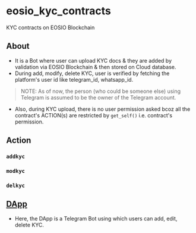 # eosio_kyc_contracts
KYC contracts on EOSIO Blockchain

## About
* It is a Bot where user can upload KYC docs & they are added by validation via EOSIO Blockchain & then stored on Cloud database.
* During add, modify, delete KYC, user is verified by fetching the platform's user id like telegram_id, whatsapp_id.
> NOTE: As of now, the person (who could be someone else) using Telegram is assumed to be the owner of the Telegram account.
* Also, during KYC upload, there is no user permission asked bcoz all the contract's ACTION(s) are restricted by `get_self()` i.e. contract's permission.

## Action
### `addkyc`
### `modkyc`
### `delkyc`

## [DApp](https://github.com/abhi3700/kyc_bot)
* Here, the DApp is a Telegram Bot using which users can add, edit, delete KYC.